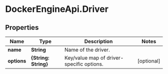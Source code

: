 # DockerEngineApi.Driver

## Properties

Name | Type | Description | Notes
------------ | ------------- | ------------- | -------------
**name** | **String** | Name of the driver. | 
**options** | **{String: String}** | Key/value map of driver-specific options. | [optional] 


